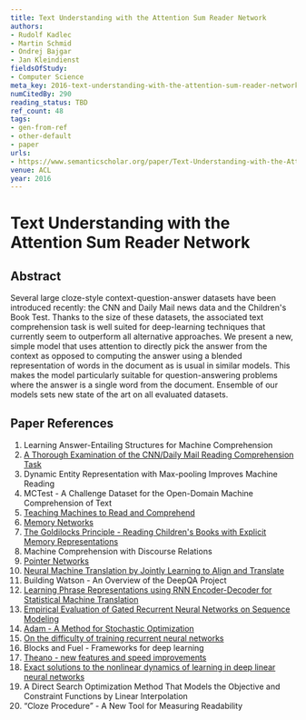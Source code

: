 ```yaml
---
title: Text Understanding with the Attention Sum Reader Network
authors:
- Rudolf Kadlec
- Martin Schmid
- Ondrej Bajgar
- Jan Kleindienst
fieldsOfStudy:
- Computer Science
meta_key: 2016-text-understanding-with-the-attention-sum-reader-network
numCitedBy: 290
reading_status: TBD
ref_count: 48
tags:
- gen-from-ref
- other-default
- paper
urls:
- https://www.semanticscholar.org/paper/Text-Understanding-with-the-Attention-Sum-Reader-Kadlec-Schmid/f2e50e2ee4021f199877c8920f1f984481c723aa?sort=total-citations
venue: ACL
year: 2016
---
```


# Text Understanding with the Attention Sum Reader Network

## Abstract

Several large cloze-style context-question-answer datasets have been introduced recently: the CNN and Daily Mail news data and the Children's Book Test. Thanks to the size of these datasets, the associated text comprehension task is well suited for deep-learning techniques that currently seem to outperform all alternative approaches. We present a new, simple model that uses attention to directly pick the answer from the context as opposed to computing the answer using a blended representation of words in the document as is usual in similar models. This makes the model particularly suitable for question-answering problems where the answer is a single word from the document. Ensemble of our models sets new state of the art on all evaluated datasets.

## Paper References

1. Learning Answer-Entailing Structures for Machine Comprehension
2. [A Thorough Examination of the CNN/Daily Mail Reading Comprehension Task](2016-a-thorough-examination-of-the-cnn-daily-mail-reading-comprehension-task.md)
3. Dynamic Entity Representation with Max-pooling Improves Machine Reading
4. MCTest - A Challenge Dataset for the Open-Domain Machine Comprehension of Text
5. [Teaching Machines to Read and Comprehend](2015-teaching-machines-to-read-and-comprehend.md)
6. [Memory Networks](2015-memory-networks.md)
7. [The Goldilocks Principle - Reading Children's Books with Explicit Memory Representations](2016-the-goldilocks-principle-reading-children-s-books-with-explicit-memory-representations.md)
8. Machine Comprehension with Discourse Relations
9. [Pointer Networks](2015-pointer-networks.md)
10. [Neural Machine Translation by Jointly Learning to Align and Translate](2015-neural-machine-translation-by-jointly-learning-to-align-and-translate.md)
11. Building Watson - An Overview of the DeepQA Project
12. [Learning Phrase Representations using RNN Encoder-Decoder for Statistical Machine Translation](2014-learning-phrase-representations-using-rnn-encoder-decoder-for-statistical-machine-translation.md)
13. [Empirical Evaluation of Gated Recurrent Neural Networks on Sequence Modeling](2014-empirical-evaluation-of-gated-recurrent-neural-networks-on-sequence-modeling.md)
14. [Adam - A Method for Stochastic Optimization](2015-adam-a-method-for-stochastic-optimization.md)
15. [On the difficulty of training recurrent neural networks](2013-on-the-difficulty-of-training-recurrent-neural-networks.md)
16. Blocks and Fuel - Frameworks for deep learning
17. [Theano - new features and speed improvements](2012-theano-new-features-and-speed-improvements.md)
18. [Exact solutions to the nonlinear dynamics of learning in deep linear neural networks](2014-exact-solutions-to-the-nonlinear-dynamics-of-learning-in-deep-linear-neural-networks.md)
19. A Direct Search Optimization Method That Models the Objective and Constraint Functions by Linear Interpolation
20. “Cloze Procedure” - A New Tool for Measuring Readability
